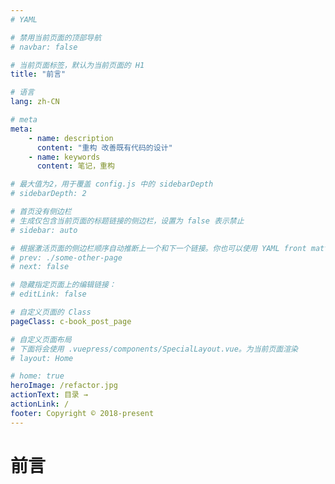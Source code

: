 ```yaml
---
# YAML

# 禁用当前页面的顶部导航
# navbar: false

# 当前页面标签，默认为当前页面的 H1
title: "前言"

# 语言
lang: zh-CN

# meta
meta:
    - name: description
      content: "重构 改善既有代码的设计"
    - name: keywords
      content: 笔记，重构

# 最大值为2，用于覆盖 config.js 中的 sidebarDepth
# sidebarDepth: 2

# 首页没有侧边栏
# 生成仅包含当前页面的标题链接的侧边栏，设置为 false 表示禁止
# sidebar: auto

# 根据激活页面的侧边栏顺序自动推断上一个和下一个链接。你也可以使用 YAML front matter 来显式覆盖或禁用它们：
# prev: ./some-other-page
# next: false

# 隐藏指定页面上的编辑链接：
# editLink: false

# 自定义页面的 Class
pageClass: c-book_post_page

# 自定义页面布局
# 下面将会使用 .vuepress/components/SpecialLayout.vue。为当前页面渲染
# layout: Home

# home: true
heroImage: /refactor.jpg
actionText: 目录 →
actionLink: /
footer: Copyright © 2018-present
---
```


# 前言
